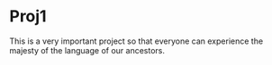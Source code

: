 # Proj1

This is a very important project so that everyone can experience the majesty of the language of our ancestors.
